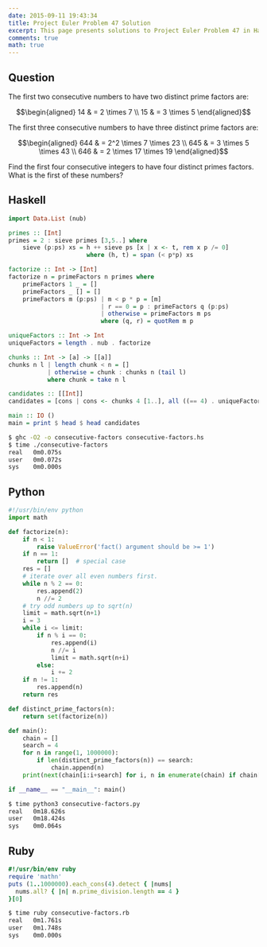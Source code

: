 ```yaml
---
date: 2015-09-11 19:43:34
title: Project Euler Problem 47 Solution
excerpt: This page presents solutions to Project Euler Problem 47 in Haskell, Python and Ruby.
comments: true
math: true
---
```



## Question

The first two consecutive numbers to have two distinct prime factors
are:

$$\begin{aligned}
14 & = 2 \times 7 \\
15 & = 3 \times 5
\end{aligned}$$

The first three consecutive numbers to have three distinct prime factors
are:

$$\begin{aligned}
644 & = 2^2 \times 7 \times 23 \\
645 & = 3 \times 5 \times 43 \\
646 & = 2 \times 17 \times 19
\end{aligned}$$

Find the first four consecutive integers to have four distinct primes
factors. What is the first of these numbers?






## Haskell

```haskell
import Data.List (nub)

primes :: [Int]
primes = 2 : sieve primes [3,5..] where
    sieve (p:ps) xs = h ++ sieve ps [x | x <- t, rem x p /= 0]
                      where (h, t) = span (< p*p) xs

factorize :: Int -> [Int]
factorize n = primeFactors n primes where
    primeFactors 1 _ = []
    primeFactors _ [] = []
    primeFactors m (p:ps) | m < p * p = [m]
                          | r == 0 = p : primeFactors q (p:ps)
                          | otherwise = primeFactors m ps
                          where (q, r) = quotRem m p

uniqueFactors :: Int -> Int
uniqueFactors = length . nub . factorize

chunks :: Int -> [a] -> [[a]]
chunks n l | length chunk < n = []
           | otherwise = chunk : chunks n (tail l)
           where chunk = take n l

candidates :: [[Int]]
candidates = [cons | cons <- chunks 4 [1..], all ((== 4) . uniqueFactors) cons]

main :: IO ()
main = print $ head $ head candidates
```


```bash
$ ghc -O2 -o consecutive-factors consecutive-factors.hs
$ time ./consecutive-factors
real   0m0.075s
user   0m0.072s
sys    0m0.000s
```



## Python

```python
#!/usr/bin/env python
import math

def factorize(n):
    if n < 1:
        raise ValueError('fact() argument should be >= 1')
    if n == 1:
        return []  # special case
    res = []
    # iterate over all even numbers first.
    while n % 2 == 0:
        res.append(2)
        n //= 2
    # try odd numbers up to sqrt(n)
    limit = math.sqrt(n+1)
    i = 3
    while i <= limit:
        if n % i == 0:
            res.append(i)
            n //= i
            limit = math.sqrt(n+i)
        else:
            i += 2
    if n != 1:
        res.append(n)
    return res

def distinct_prime_factors(n):
    return set(factorize(n))

def main():
    chain = []
    search = 4
    for n in range(1, 1000000):
        if len(distinct_prime_factors(n)) == search:
            chain.append(n)
    print(next(chain[i:i+search] for i, n in enumerate(chain) if chain[i:i+search] == list(range(n, n+search)))[0])

if __name__ == "__main__": main()
```


```bash
$ time python3 consecutive-factors.py
real   0m18.626s
user   0m18.424s
sys    0m0.064s
```



## Ruby

```ruby
#!/usr/bin/env ruby
require 'mathn'
puts (1..1000000).each_cons(4).detect { |nums| 
  nums.all? { |n| n.prime_division.length == 4 } 
}[0]
```


```bash
$ time ruby consecutive-factors.rb
real   0m1.761s
user   0m1.748s
sys    0m0.000s
```


